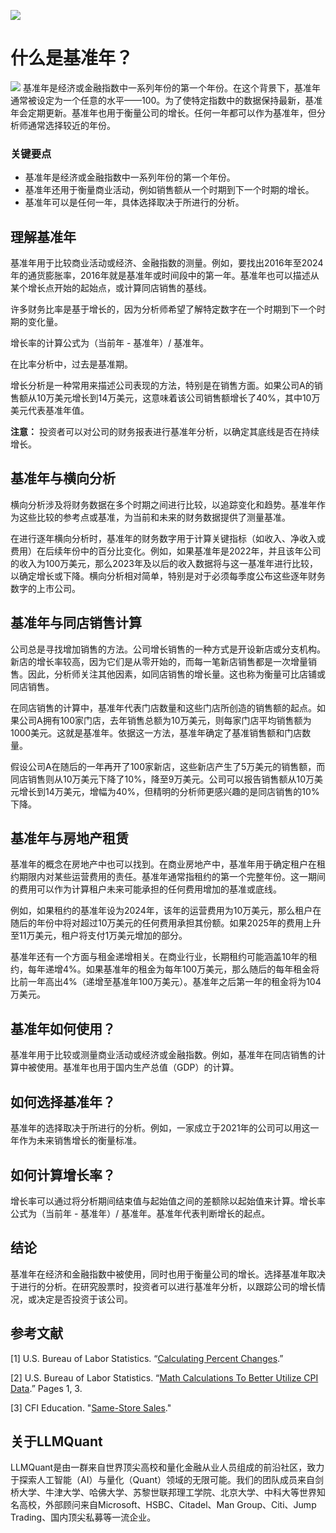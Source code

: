 ![](https://fastly.jsdelivr.net/gh/bucketio/img11@main/2024/10/21/1729466068183-23134fce-3131-4262-b18c-f378d71af4f6.gif)
# 什么是基准年？
![](https://fastly.jsdelivr.net/gh/bucketio/img9@main/2024/10/20/1729465031968-b3c8959e-1d37-4b8a-91b1-b0b0dfe25143.png)
基准年是经济或金融指数中一系列年份的第一个年份。在这个背景下，基准年通常被设定为一个任意的水平——100。为了使特定指数中的数据保持最新，基准年会定期更新。基准年也用于衡量公司的增长。任何一年都可以作为基准年，但分析师通常选择较近的年份。

### 关键要点

- 基准年是经济或金融指数中一系列年份的第一个年份。
- 基准年还用于衡量商业活动，例如销售额从一个时期到下一个时期的增长。
- 基准年可以是任何一年，具体选择取决于所进行的分析。

## 理解基准年

基准年用于比较商业活动或经济、金融指数的测量。例如，要找出2016年至2024年的通货膨胀率，2016年就是基准年或时间段中的第一年。基准年也可以描述从某个增长点开始的起始点，或计算同店销售的基线。

许多财务比率是基于增长的，因为分析师希望了解特定数字在一个时期到下一个时期的变化量。

增长率的计算公式为（当前年 - 基准年）/ 基准年。

在比率分析中，过去是基准期。

增长分析是一种常用来描述公司表现的方法，特别是在销售方面。如果公司A的销售额从10万美元增长到14万美元，这意味着该公司销售额增长了40%，其中10万美元代表基准年值。

**注意：** 投资者可以对公司的财务报表进行基准年分析，以确定其底线是否在持续增长。

## 基准年与横向分析

横向分析涉及将财务数据在多个时期之间进行比较，以追踪变化和趋势。基准年作为这些比较的参考点或基准，为当前和未来的财务数据提供了测量基准。

在进行逐年横向分析时，基准年的财务数字用于计算关键指标（如收入、净收入或费用）在后续年份中的百分比变化。例如，如果基准年是2022年，并且该年公司的收入为100万美元，那么2023年及以后的收入数据将与这一基准年进行比较，以确定增长或下降。横向分析相对简单，特别是对于必须每季度公布这些逐年财务数字的上市公司。

## 基准年与同店销售计算

公司总是寻找增加销售的方法。公司增长销售的一种方式是开设新店或分支机构。新店的增长率较高，因为它们是从零开始的，而每一笔新店销售都是一次增量销售。因此，分析师关注其他因素，如同店销售的增长量。这也称为衡量可比店铺或同店销售。

在同店销售的计算中，基准年代表门店数量和这些门店所创造的销售额的起点。如果公司A拥有100家门店，去年销售总额为10万美元，则每家门店平均销售额为1000美元。这就是基准年。依据这一方法，基准年确定了基准销售额和门店数量。

假设公司A在随后的一年再开了100家新店，这些新店产生了5万美元的销售额，而同店销售则从10万美元下降了10%，降至9万美元。公司可以报告销售额从10万美元增长到14万美元，增幅为40%，但精明的分析师更感兴趣的是同店销售的10%下降。

## 基准年与房地产租赁

基准年的概念在房地产中也可以找到。在商业房地产中，基准年用于确定租户在租约期限内对某些运营费用的责任。基准年通常指租约的第一个完整年份。这一期间的费用可以作为计算租户未来可能承担的任何费用增加的基准或底线。

例如，如果租约的基准年设为2024年，该年的运营费用为10万美元，那么租户在随后的年份中将对超过10万美元的任何费用承担其份额。如果2025年的费用上升至11万美元，租户将支付1万美元增加的部分。

基准年还有一个方面与租金递增相关。在商业行业，长期租约可能涵盖10年的租约，每年递增4%。如果基准年的租金为每年100万美元，那么随后的每年租金将比前一年高出4%（递增至基准年100万美元）。基准年之后第一年的租金将为104万美元。

## 基准年如何使用？

基准年用于比较或测量商业活动或经济或金融指数。例如，基准年在同店销售的计算中被使用。基准年也用于国内生产总值（GDP）的计算。

## 如何选择基准年？

基准年的选择取决于所进行的分析。例如，一家成立于2021年的公司可以用这一年作为未来销售增长的衡量标准。

## 如何计算增长率？

增长率可以通过将分析期间结束值与起始值之间的差额除以起始值来计算。增长率公式为（当前年 - 基准年）/ 基准年。基准年代表判断增长的起点。

## 结论

基准年在经济和金融指数中被使用，同时也用于衡量公司的增长。选择基准年取决于进行的分析。在研究股票时，投资者可以进行基准年分析，以跟踪公司的增长情况，或决定是否投资于该公司。

## 参考文献

[1] U.S. Bureau of Labor Statistics. “[Calculating Percent Changes](https://www.bls.gov/cpi/factsheets/calculating-percent-changes.htm).”

[2] U.S. Bureau of Labor Statistics. “[Math Calculations To Better Utilize CPI Data](https://www.bls.gov/cpi/factsheets/cpi-math-calculations.pdf).” Pages 1, 3.

[3] CFI Education. "[Same-Store Sales](https://corporatefinanceinstitute.com/resources/accounting/same-store-sales/)."
## 关于LLMQuant
LLMQuant是由一群来自世界顶尖高校和量化金融从业人员组成的前沿社区，致力于探索人工智能（AI）与量化（Quant）领域的无限可能。我们的团队成员来自剑桥大学、牛津大学、哈佛大学、苏黎世联邦理工学院、北京大学、中科大等世界知名高校，外部顾问来自Microsoft、HSBC、Citadel、Man Group、Citi、Jump Trading、国内顶尖私募等一流企业。